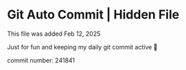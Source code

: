 # Git Auto Commit | Hidden File

This file was added Feb 12, 2025

Just for fun and keeping my daily git commit active 🤪

commit number: 241841
